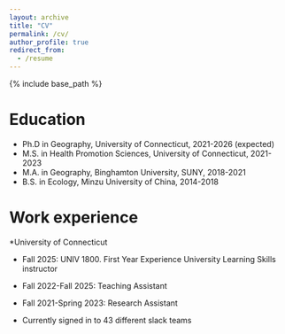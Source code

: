 ```yaml
---
layout: archive
title: "CV"
permalink: /cv/
author_profile: true
redirect_from:
  - /resume
---
```


{% include base_path %}

Education
======
* Ph.D in Geography, University of Connecticut, 2021-2026 (expected)
* M.S. in Health Promotion Sciences, University of Connecticut, 2021-2023
* M.A. in Geography, Binghamton University, SUNY, 2018-2021
* B.S. in Ecology, Minzu University of China, 2014-2018

Work experience
======
*University of Connecticut
* Fall 2025: UNIV 1800. First Year Experience University Learning Skills instructor
    
* Fall 2022-Fall 2025: Teaching Assistant
    
* Fall 2021-Spring 2023: Research Assistant


  

* Currently signed in to 43 different slack teams
